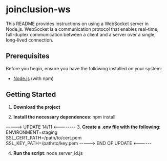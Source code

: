 # joinclusion-ws


This README provides instructions on using a WebSocket server in Node.js. WebSocket is a communication protocol that enables real-time, full-duplex communication between a client and a server over a single, long-lived connection.

## Prerequisites

Before you begin, ensure you have the following installed on your system:

- [Node.js](https://nodejs.org/) (with npm)

## Getting Started

1. **Download the project**

2. **Install the necessary dependences**: npm install


-----> UPDATE 14/11 <--------
3. **Create a .env file with the following**: ENVIRONMENT=staging  
                                              SSL_CERT_PATH=/path/to/cert.pem  
                                              SSL_KEY_PATH=/path/to/key.pem
-----> END OF UPDATE <------

4. **Run the script**: node server_id.js
